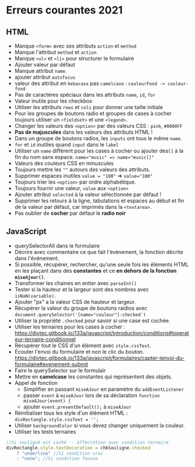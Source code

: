 # Erreurs courantes 2021

## HTML
* Manque `<form>` avec ses attributs `action` et `method`
* Manque l'attribut `method` et `action`
* Manque `<ul>` et `<li>` pour structurer le formulaire
* Ajouter valeur par défaut
* Manque attribut `name`.
* ajouter attribut `autofocus`
* valeur des attribut en `kebacase` pas `camelcase` : `couleurFond -> couleur-fond`
* Pas de caractères spéciaux dans les attributs `name`, `id`, `for`
* Valeur inutile pour les checkbox
* Utiliser les attributs `rows` et `cols` pour donner une taille initiale
* Pour les groupes de boutons radio et groupes de cases à cocher toujours utiliser un `<fieldset>` et une `<legend>`.
* Changer les valeurs des `<option>` par des valeurs CSS : `pink`, `#0000FF`
* **Pas de majuscules** dans les valeurs des attributs HTML !
* Dans un groupe de boutons radios, les `inputs` ont tous le même `name`.
* `for` et `id` inutiles quand `input` dans le `label`
* Utiliser un `name` différent pour les cases à cocher ou ajouter des`[]` à la fin du nom sans espace. `name="music" => name="music[]"`
* Valeurs des couleurs CSS en minuscules
* Toujours mettre les `""` autours des valeurs des attributs.
* Supprimer espaces inutiles `value = "100"` => `value="100"`
* Toujours trier les `<option>` par ordre alphabétique.
* Toujours fournir une valeur, `value` aux `<option>`
* Ajouter attribut `selected` à la valeur sélectionnée par défaut !
* Supprimer les retours à la ligne, tabulations et espaces au début et fin de la valeur par défaut, car imprimés dans la `<textarea>`.
* Pas oublier de **cocher** par défaut le **radio noir**

## JavaScript

* querySelectorAll dans le formulaire
* Décrire avec commentaire ce que fait l'événement, la fonction décrite dans l'événement.
* Si possible, récupérer, rechercher, qu'une seule fois les éléments
  HTML en les plaçant dans des **constantes**
  et ce **en dehors de la fonction `miseAjour()`**.
* Transformer les chaines en entier avec `parseInt()`
* Tester si la hauteur et la largeur sont des nombres avec `isNaN(variable)`.
* Ajouter "px" a la valeur CSS de hauteur et largeur.
* Récupérer la valeur du groupe de boutons raidios avec
  `document.querySelector('[name="couleur"]:checked')`
* Utiliser la propriété `.checked` pour savoir si une case est cochée.
* Utiliser les ternaires pour les cases à cocher :
  https://divtec.gitbook.io/133a/javascript/introduction/conditions#loperateur-ternaire-conditionnel
* Récupérer tout le CSS d'un élément avec `style.cssText`.
* Écouter l'envoi du formulaire et non le clic du bouton.
  https://divtec.gitbook.io/133a/javascript/formulaires/capter-lenvoi-du-formulaire#evenement-submit
* Faire le querySelector sur le formulair
* Mettre en **camelcase** les constantes qui représentent des objets. 
* Appel de fonction
  - Simplifier en passant `miseAJour` en paramètre du `addEventListener`
  - passer `event` à `miseAJour` lors de sa déclaration `function miseAJour(event) {`
  - ajouter `event.preventDefault();` à `miseAJour`
* Réinitialiser tous les style d'un élément HTML : `divRectangle.style.cssText = '';`
* Utiliser `backgroundColor` si vous devez changer uniquement la couleur.
* Utiliser les tests ternaires
```javascript
//Si souligné est coché -- affectation avec condition ternaire
divRectangle.style.textDecoration = chkSouligne.checked
    ? "underline" //Si condition vrai
    : "none"; //Si condition fausse
```
